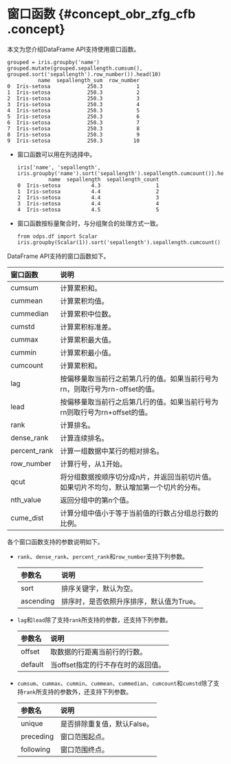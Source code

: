 # 窗口函数 {#concept_obr_zfg_cfb .concept}

本文为您介绍DataFrame API支持使用窗口函数。

``` {#codeblock_0a0_a9e_89v .language-sql}
grouped = iris.groupby('name')
grouped.mutate(grouped.sepallength.cumsum(), grouped.sort('sepallength').row_number()).head(10)
          name  sepallength_sum  row_number
0  Iris-setosa            250.3           1
1  Iris-setosa            250.3           2
2  Iris-setosa            250.3           3
3  Iris-setosa            250.3           4
4  Iris-setosa            250.3           5
5  Iris-setosa            250.3           6
6  Iris-setosa            250.3           7
7  Iris-setosa            250.3           8
8  Iris-setosa            250.3           9
9  Iris-setosa            250.3          10
```

-   窗口函数可以用在列选择中。

    ``` {#codeblock_8py_q56_mgr .language-sql}
    iris['name', 'sepallength', iris.groupby('name').sort('sepallength').sepallength.cumcount()].head(5)
              name  sepallength  sepallength_count
    0  Iris-setosa          4.3                  1
    1  Iris-setosa          4.4                  2
    2  Iris-setosa          4.4                  3
    3  Iris-setosa          4.4                  4
    4  Iris-setosa          4.5                  5
    ```

-   窗口函数按标量聚合时，与分组聚合的处理方式一致。

    ``` {#codeblock_spi_47p_6l4 .language-sql}
    from odps.df import Scalar
    iris.groupby(Scalar(1)).sort('sepallength').sepallength.cumcount()
    ```


DataFrame API支持的窗口函数如下。

|窗口函数|说明|
|:---|:-|
|cumsum|计算累积和。|
|cummean|计算累积均值。|
|cummedian|计算累积中位数。|
|cumstd|计算累积标准差。|
|cummax|计算累积最大值。|
|cummin|计算累积最小值。|
|cumcount|计算累积和。|
|lag|按偏移量取当前行之前第几行的值。如果当前行号为rn，则取行号为rn-offset的值。|
|lead|按偏移量取当前行之后第几行的值。如果当前行号为rn则取行号为rn+offset的值。|
|rank|计算排名。|
|dense\_rank|计算连续排名。|
|percent\_rank|计算一组数据中某行的相对排名。|
|row\_number|计算行号，从1开始。|
|qcut|将分组数据按顺序切分成n片，并返回当前切片值。如果切片不均匀，默认增加第一个切片的分布。|
|nth\_value|返回分组中的第n个值。|
|cume\_dist|计算分组中值小于等于当前值的行数占分组总行数的比例。|

各个窗口函数支持的参数说明如下。

-   `rank`、`dense_rank`、`percent_rank`和`row_number`支持下列参数。

    |参数名|说明|
    |:--|:-|
    |sort|排序关键字，默认为空。|
    |ascending|排序时，是否依照升序排序，默认值为True。|

-   `lag`和`lead`除了支持`rank`所支持的参数，还支持下列参数。

    |参数名|说明|
    |:--|:-|
    |offset|取数据的行距离当前行的行数。|
    |default|当offset指定的行不存在时的返回值。|

-   `cumsum`、`cummax`、`cummin`、`cummean`、`cummedian`、`cumcount`和`cumstd`除了支持`rank`所支持的参数外，还支持下列参数。

    |参数名|说明|
    |:--|:-|
    |unique|是否排除重复值，默认False。|
    |preceding|窗口范围起点。|
    |following|窗口范围终点。|


